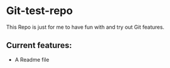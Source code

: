 # Git-test-repo

This Repo is just for me to have fun with and try out Git features.

## Current features:

* A Readme file